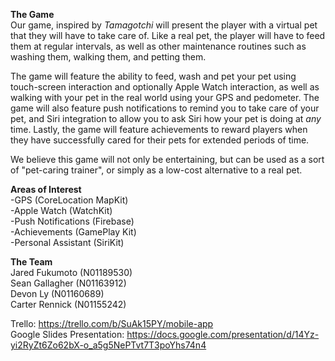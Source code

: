 **The Game**   
Our game, inspired by *Tamagotchi* will present the player with a virtual pet that they will have to take care of. Like a real pet, the player will have to feed them at regular intervals, as well as other maintenance routines such as washing them, walking them, and petting them.

The game will feature the ability to feed, wash and pet your pet using touch-screen interaction and optionally Apple Watch interaction, as well as walking with your pet in the real world using your GPS and pedometer. The game will also feature push notifications to remind you to take care of your pet, and Siri integration to allow you to ask Siri how your pet is doing at *any* time. Lastly, the game will feature achievements to reward players when they have successfully cared for their pets for extended periods of time.

We believe this game will not only be entertaining, but can be used as a sort of "pet-caring trainer", or simply as a low-cost alternative to a real pet.

**Areas of Interest**  
-GPS (CoreLocation MapKit)  
-Apple Watch (WatchKit)  
-Push Notifications (Firebase)  
-Achievements (GamePlay Kit)  
-Personal Assistant (SiriKit)  

**The Team**  
Jared Fukumoto (N01189530)  
Sean Gallagher (N01163912)  
Devon Ly (N01160689)  
Carter Rennick (N01155242)  

Trello: https://trello.com/b/SuAk15PY/mobile-app  
Google Slides Presentation: https://docs.google.com/presentation/d/14Yz-yi2RyZt6Zo62bX-o_a5g5NePTvt7T3poYhs74n4

